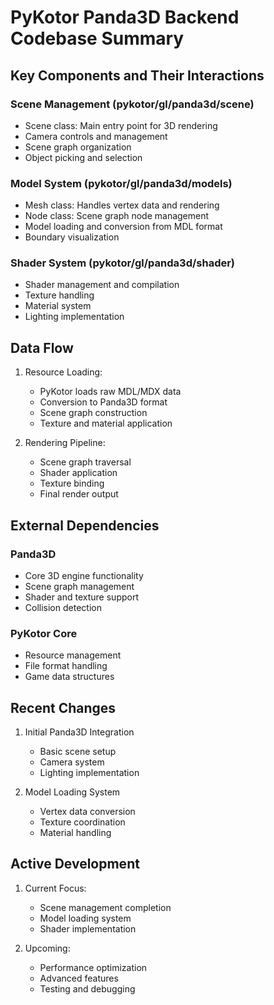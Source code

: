 # PyKotor Panda3D Backend Codebase Summary

## Key Components and Their Interactions

### Scene Management (pykotor/gl/panda3d/scene)
- Scene class: Main entry point for 3D rendering
- Camera controls and management
- Scene graph organization
- Object picking and selection

### Model System (pykotor/gl/panda3d/models)
- Mesh class: Handles vertex data and rendering
- Node class: Scene graph node management
- Model loading and conversion from MDL format
- Boundary visualization

### Shader System (pykotor/gl/panda3d/shader)
- Shader management and compilation
- Texture handling
- Material system
- Lighting implementation

## Data Flow

1. Resource Loading:
   - PyKotor loads raw MDL/MDX data
   - Conversion to Panda3D format
   - Scene graph construction
   - Texture and material application

2. Rendering Pipeline:
   - Scene graph traversal
   - Shader application
   - Texture binding
   - Final render output

## External Dependencies

### Panda3D
- Core 3D engine functionality
- Scene graph management
- Shader and texture support
- Collision detection

### PyKotor Core
- Resource management
- File format handling
- Game data structures

## Recent Changes

1. Initial Panda3D Integration
   - Basic scene setup
   - Camera system
   - Lighting implementation

2. Model Loading System
   - Vertex data conversion
   - Texture coordination
   - Material handling

## Active Development

1. Current Focus:
   - Scene management completion
   - Model loading system
   - Shader implementation

2. Upcoming:
   - Performance optimization
   - Advanced features
   - Testing and debugging